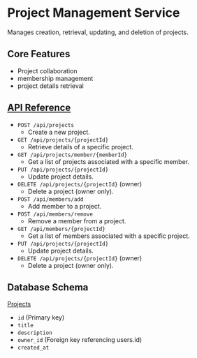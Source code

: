 # Project Management Service

Manages creation, retrieval, updating, and deletion of projects.

## Core Features

- Project collaboration
- membership management
- project details retrieval

## [API Reference](http://localhost:8182/swagger-ui.html)

- `POST /api/projects`
    - Create a new project.
- `GET /api/projects/{projectId}`
    - Retrieve details of a specific project.
- `GET /api/projects/member/{memberId}`
    - Get a list of projects associated with a specific member.
- `PUT /api/projects/{projectId}`
    - Update project details.
- `DELETE /api/projects/{projectId}` (owner)
    - Delete a project (owner only).
- `POST /api/members/add`
  - Add member to a project.
- `POST /api/members/remove`
  - Remove a member from a project.
- `GET /api/members/{projectId}`
  - Get a list of members associated with a specific project.
- `PUT /api/projects/{projectId}`
  - Update project details.
- `DELETE /api/projects/{projectId}` (owner)
  - Delete a project (owner only).

## Database Schema

[Projects]()
- `id` (Primary key)
- `title` 
- `description`
- `owner_id` (Foreign key referencing users.id)
- `created_at`
